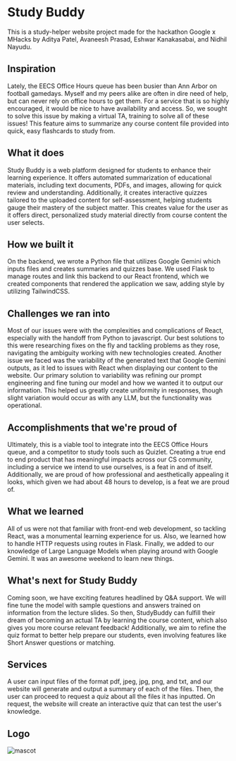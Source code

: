 # Study Buddy
This is a study-helper website project made for the hackathon Google x MHacks by Aditya Patel, Avaneesh Prasad, Eshwar Kanakasabai, and Nidhil Nayudu.

## Inspiration
Lately, the EECS Office Hours queue has been busier than Ann Arbor on football gamedays. Myself and my peers alike are often in dire need of help, but can never rely on office hours to get them. For a service that is so highly encouraged, it would be nice to have availability and access. So, we sought to solve this issue by making a virtual TA, training to solve all of these issues! This feature aims to summarize any course content file provided into quick, easy flashcards to study from. 

## What it does
Study Buddy is a web platform designed for students to enhance their learning experience. It offers automated summarization of educational materials, including text documents, PDFs, and images, allowing for quick review and understanding. Additionally, it creates interactive quizzes tailored to the uploaded content for self-assessment, helping students gauge their mastery of the subject matter. This creates value for the user as it offers direct, personalized study material directly from course content the user selects.

## How we built it
On the backend, we wrote a Python file that utilizes Google Gemini which inputs files and creates summaries and quizzes base. We used Flask to manage routes and link this backend to our React frontend, which we created components that rendered the application we saw, adding style by utilizing TailwindCSS. 

## Challenges we ran into
Most of our issues were with the complexities and complications of React, especially with the handoff from Python to javascript. Our best solutions to this were researching fixes on the fly and tackling problems as they rose, navigating the ambiguity working with new technologies created. Another issue we faced was the variability of the generated text that Google Gemini outputs, as it led to issues with React when displaying our content to the website. Our primary solution to variability was refining our prompt engineering and fine tuning our model and how we wanted it to output our information. This helped us greatly create uniformity in responses, though slight variation would occur as with any LLM, but the functionality was operational. 

## Accomplishments that we're proud of
Ultimately, this is a viable tool to integrate into the EECS Office Hours queue, and a competitor to study tools such as Quizlet. Creating a true end to end product that has meaningful impacts across our CS community, including a service we intend to use ourselves, is a feat in and of itself. Additionally, we are proud of how professional and aesthetically appealing it looks, which given we had about 48 hours to develop, is a feat we are proud of. 

## What we learned
All of us were not that familiar with front-end web development, so tackling React, was a monumental learning experience for us. Also, we learned how to handle HTTP requests using routes in Flask. Finally, we added to our knowledge of Large Language Models when playing around with Google Gemini. It was an awesome weekend to learn new things.

## What's next for Study Buddy
Coming soon, we have exciting features headlined by Q&A support. We will fine tune the model with sample questions and answers trained on information from the lecture slides. So then, StudyBuddy can fulfill their dream of becoming an actual TA by learning the course content, which also gives you more course relevant feedback! Additionally, we aim to refine the quiz format to better help prepare our students, even involving features like Short Answer questions or matching. 

## Services
A user can input files of the format pdf, jpeg, jpg, png, and txt, and our website will generate and output a summary of each of the files. Then, the user can proceed to request a quiz about all the files it has inputted. On request, the website will create an interactive quiz that can test the user's knowledge.

## Logo
![mascot](https://raw.githubusercontent.com/avaneeshp/Study-Buddy/main/front/src/assets/logoDump/mascot.jpg)

